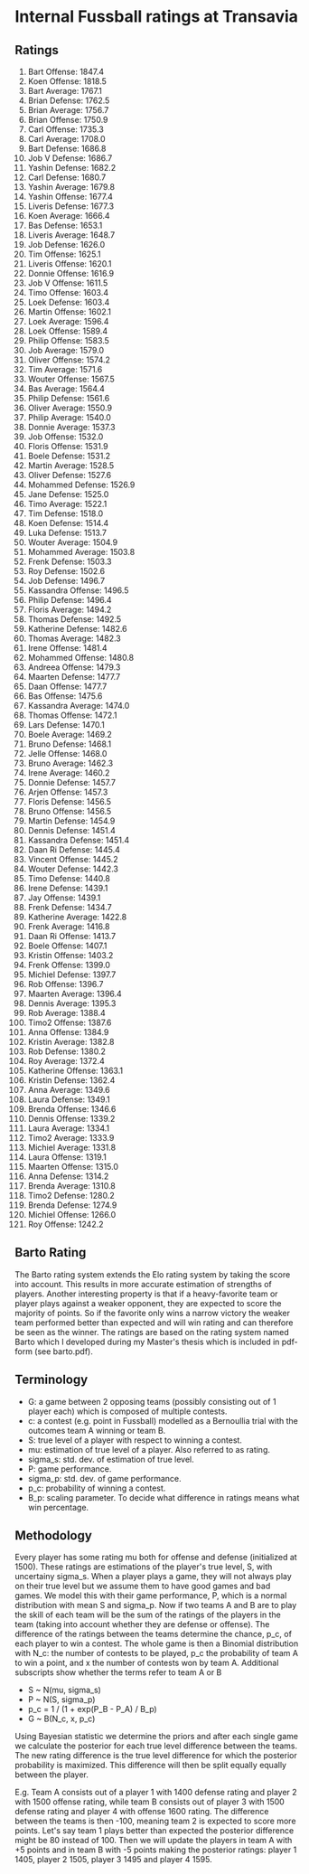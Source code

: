 # Internal Fussball ratings at Transavia
## Ratings
1. Bart Offense: 1847.4 
2. Koen Offense: 1818.5 
3. Bart Average: 1767.1 
4. Brian Defense: 1762.5 
5. Brian Average: 1756.7 
6. Brian Offense: 1750.9 
7. Carl Offense: 1735.3 
8. Carl Average: 1708.0 
9. Bart Defense: 1686.8 
10. Job V Defense: 1686.7 
11. Yashin Defense: 1682.2 
12. Carl Defense: 1680.7 
13. Yashin Average: 1679.8 
14. Yashin Offense: 1677.4 
15. Liveris Defense: 1677.3 
16. Koen Average: 1666.4 
17. Bas Defense: 1653.1 
18. Liveris Average: 1648.7 
19. Job Defense: 1626.0 
20. Tim Offense: 1625.1 
21. Liveris Offense: 1620.1 
22. Donnie Offense: 1616.9 
23. Job V Offense: 1611.5 
24. Timo Offense: 1603.4 
25. Loek Defense: 1603.4 
26. Martin Offense: 1602.1 
27. Loek Average: 1596.4 
28. Loek Offense: 1589.4 
29. Philip Offense: 1583.5 
30. Job Average: 1579.0 
31. Oliver Offense: 1574.2 
32. Tim Average: 1571.6 
33. Wouter Offense: 1567.5 
34. Bas Average: 1564.4 
35. Philip  Defense: 1561.6 
36. Oliver Average: 1550.9 
37. Philip Average: 1540.0 
38. Donnie Average: 1537.3 
39. Job Offense: 1532.0 
40. Floris Offense: 1531.9 
41. Boele Defense: 1531.2 
42. Martin Average: 1528.5 
43. Oliver Defense: 1527.6 
44. Mohammed Defense: 1526.9 
45. Jane Defense: 1525.0 
46. Timo Average: 1522.1 
47. Tim Defense: 1518.0 
48. Koen Defense: 1514.4 
49. Luka Defense: 1513.7 
50. Wouter Average: 1504.9 
51. Mohammed Average: 1503.8 
52. Frenk  Defense: 1503.3 
53. Roy Defense: 1502.6 
54. Job  Defense: 1496.7 
55. Kassandra Offense: 1496.5 
56. Philip Defense: 1496.4 
57. Floris Average: 1494.2 
58. Thomas Defense: 1492.5 
59. Katherine Defense: 1482.6 
60. Thomas Average: 1482.3 
61. Irene Offense: 1481.4 
62. Mohammed Offense: 1480.8 
63. Andreea Offense: 1479.3 
64. Maarten Defense: 1477.7 
65. Daan Offense: 1477.7 
66. Bas Offense: 1475.6 
67. Kassandra Average: 1474.0 
68. Thomas Offense: 1472.1 
69. Lars Defense: 1470.1 
70. Boele Average: 1469.2 
71. Bruno Defense: 1468.1 
72. Jelle Offense: 1468.0 
73. Bruno Average: 1462.3 
74. Irene Average: 1460.2 
75. Donnie Defense: 1457.7 
76. Arjen Offense: 1457.3 
77. Floris Defense: 1456.5 
78. Bruno Offense: 1456.5 
79. Martin Defense: 1454.9 
80. Dennis Defense: 1451.4 
81. Kassandra Defense: 1451.4 
82. Daan Ri Defense: 1445.4 
83. Vincent Offense: 1445.2 
84. Wouter Defense: 1442.3 
85. Timo Defense: 1440.8 
86. Irene Defense: 1439.1 
87. Jay Offense: 1439.1 
88. Frenk Defense: 1434.7 
89. Katherine Average: 1422.8 
90. Frenk Average: 1416.8 
91. Daan Ri Offense: 1413.7 
92. Boele Offense: 1407.1 
93. Kristin Offense: 1403.2 
94. Frenk Offense: 1399.0 
95. Michiel Defense: 1397.7 
96. Rob Offense: 1396.7 
97. Maarten Average: 1396.4 
98. Dennis Average: 1395.3 
99. Rob Average: 1388.4 
100. Timo2 Offense: 1387.6 
101. Anna Offense: 1384.9 
102. Kristin Average: 1382.8 
103. Rob Defense: 1380.2 
104. Roy Average: 1372.4 
105. Katherine Offense: 1363.1 
106. Kristin Defense: 1362.4 
107. Anna Average: 1349.6 
108. Laura Defense: 1349.1 
109. Brenda Offense: 1346.6 
110. Dennis Offense: 1339.2 
111. Laura Average: 1334.1 
112. Timo2 Average: 1333.9 
113. Michiel Average: 1331.8 
114. Laura Offense: 1319.1 
115. Maarten Offense: 1315.0 
116. Anna Defense: 1314.2 
117. Brenda Average: 1310.8 
118. Timo2 Defense: 1280.2 
119. Brenda Defense: 1274.9 
120. Michiel Offense: 1266.0 
121. Roy Offense: 1242.2 

## Barto Rating
The Barto rating system extends the Elo rating system by taking the score into account. This results in more accurate estimation of strengths of players. Another interesting property is that if a heavy-favorite team or player plays against a weaker opponent, they are expected to score the majority of points. So if the favorite only wins a narrow victory the weaker team performed better than expected and will win rating and can therefore be seen as the winner. The ratings are based on the rating system named Barto which I developed during my Master's thesis which is included in pdf-form (see barto.pdf).
## Terminology
- G: a game between 2 opposing teams (possibly consisting out of 1 player each) which is composed of multiple contests.
- c: a contest (e.g. point in Fussball) modelled as a Bernoullia trial with the outcomes team A winning or team B.
- S: true level of a player with respect to winning a contest.
- mu: estimation of true level of a player. Also referred to as rating.
- sigma_s: std. dev. of estimation of true level.
- P: game performance.
- sigma_p: std. dev. of game performance.
- p_c: probability of winning a contest.
- B_p: scaling parameter. To decide what difference in ratings means what win percentage.
## Methodology
Every player has some rating mu both for offense and defense (initialized at 1500). These ratings are estimations of the player's true level, S, with uncertainy sigma_s. When a player plays a game, they will not always play on their true level but we assume them to have good games and bad games. We model this with their game performance, P, which is a normal distribution with mean S and sigma_p. Now if two teams A and B are to play the skill of each team will be the sum of the ratings of the players in the team (taking into account whether they are defense or offense). The difference of the ratings between the teams determine the chance, p_c, of each player to win a contest. The whole game is then a Binomial distribution with N_c: the number of contests to be played, p_c the probability of team A to win a point, and x the number of contests won by team A. Additional subscripts show whether the terms refer to team A or B
- S ~ N(mu, sigma_s)
- P ~ N(S, sigma_p)
- p_c = 1 / (1 + exp(P_B - P_A) / B_p)
- G ~ B(N_c, x, p_c)

Using Bayesian statistic we determine the priors and after each single game we calculate the posterior for each true level difference between the teams. The new rating difference is the true level difference for which the posterior probability is maximized. This difference will then be split equally equally between the player. 

E.g. Team A consists out of a player 1 with 1400 defense rating and player 2 with 1500 offense rating, while team B consists out of player 3 with 1500 defense rating and player 4 with offense 1600 rating. The difference between the teams is then -100, meaning team 2 is expected to score more points. Let's say team 1 plays better than expected the posterior difference might be 80 instead of 100. Then we will update the players in team A with +5 points and in team B with -5 points making the posterior ratings: player 1 1405, player 2 1505, player 3 1495 and player 4 1595.